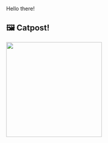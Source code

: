 Hello there!



## 🖼️ Catpost!

<sub>
    <img src="https://cdn2.thecatapi.com/images/eam.jpg" height="256">
</sub>

